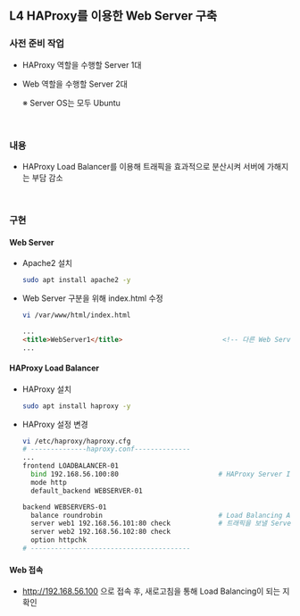 ## L4 HAProxy를 이용한 Web Server 구축

### 사전 준비 작업
- HAProxy 역할을 수행할 Server 1대
- Web 역할을 수행할 Server 2대

  ※ Server OS는 모두 Ubuntu

<br/>

### 내용
- HAProxy Load Balancer를 이용해 트래픽을 효과적으로 분산시켜 서버에 가해지는 부담 감소

<br/>

### 구현
#### Web Server
- Apache2 설치
  ```bash
  sudo apt install apache2 -y
  ```

- Web Server 구분을 위해 index.html 수정
  ```bash
  vi /var/www/html/index.html
  ```
  ```html
  ...
  <title>WebServer1</title>                         <!-- 다른 Web Server는 WebServer2로 설정 -->
  ...
  ```

#### HAProxy Load Balancer
- HAProxy 설치
  ```bash
  sudo apt install haproxy -y
  ```

- HAProxy 설정 변경
  ```bash
  vi /etc/haproxy/haproxy.cfg
  # --------------haproxy.conf--------------
  ...
  frontend LOADBALANCER-01
    bind 192.168.56.100:80                         # HAProxy Server IP의 80번 포트로 요청
    mode http
    default_backend WEBSERVER-01
  
  backend WEBSERVERS-01
    balance roundrobin                             # Load Balancing Algorithm
    server web1 192.168.56.101:80 check            # 트래픽을 보낼 Server 지정(Web Server의 IP와 Port)
    server web2 192.168.56.102:80 check
    option httpchk
  # ----------------------------------------
  ```

#### Web 접속
- http://192.168.56.100 으로 접속 후, 새로고침을 통해 Load Balancing이 되는 지 확인
